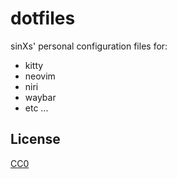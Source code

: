 # dotfiles

sinXs' personal configuration files for:

- kitty
- neovim
- niri
- waybar
- etc ...

## License

[CC0](https://choosealicense.com/licenses/cc0-1.0/)

